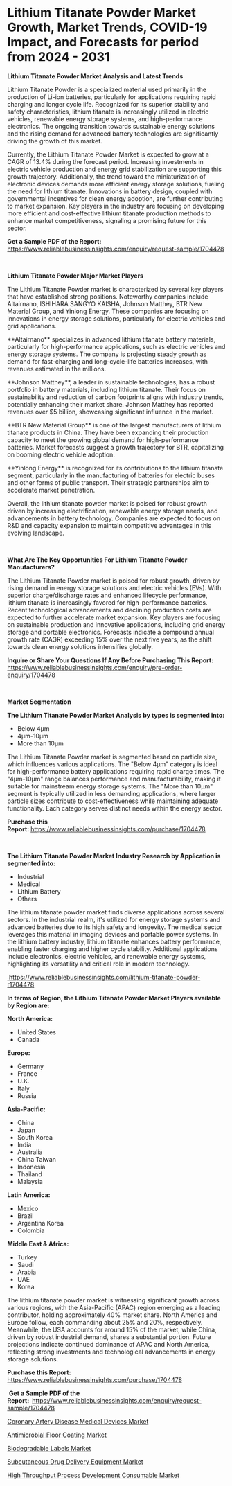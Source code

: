 <p><h1>Lithium Titanate Powder Market Growth, Market Trends, COVID-19 Impact, and Forecasts for period from 2024 - 2031</h1></p><p><strong>Lithium Titanate Powder Market Analysis and Latest Trends</strong></p>
<p><p>Lithium Titanate Powder is a specialized material used primarily in the production of Li-ion batteries, particularly for applications requiring rapid charging and longer cycle life. Recognized for its superior stability and safety characteristics, lithium titanate is increasingly utilized in electric vehicles, renewable energy storage systems, and high-performance electronics. The ongoing transition towards sustainable energy solutions and the rising demand for advanced battery technologies are significantly driving the growth of this market.</p><p>Currently, the Lithium Titanate Powder Market is expected to grow at a CAGR of 13.4% during the forecast period. Increasing investments in electric vehicle production and energy grid stabilization are supporting this growth trajectory. Additionally, the trend toward the miniaturization of electronic devices demands more efficient energy storage solutions, fueling the need for lithium titanate. Innovations in battery design, coupled with governmental incentives for clean energy adoption, are further contributing to market expansion. Key players in the industry are focusing on developing more efficient and cost-effective lithium titanate production methods to enhance market competitiveness, signaling a promising future for this sector.</p></p>
<p><strong>Get a Sample PDF of the Report:&nbsp;</strong> <a href="https://www.reliablebusinessinsights.com/enquiry/request-sample/1704478?utm_campaign=84&utm_medium=2&utm_source=Github&utm_content=ia&utm_term=08112024&utm_id=lithium-titanate-powder">https://www.reliablebusinessinsights.com/enquiry/request-sample/1704478</a></p>
<p>&nbsp;</p>
<p><strong>Lithium Titanate Powder Major Market Players</strong></p>
<p><p>The Lithium Titanate Powder market is characterized by several key players that have established strong positions. Noteworthy companies include Altairnano, ISHIHARA SANGYO KAISHA, Johnson Matthey, BTR New Material Group, and Yinlong Energy. These companies are focusing on innovations in energy storage solutions, particularly for electric vehicles and grid applications.</p><p>**Altairnano** specializes in advanced lithium titanate battery materials, particularly for high-performance applications, such as electric vehicles and energy storage systems. The company is projecting steady growth as demand for fast-charging and long-cycle-life batteries increases, with revenues estimated in the millions.</p><p>**Johnson Matthey**, a leader in sustainable technologies, has a robust portfolio in battery materials, including lithium titanate. Their focus on sustainability and reduction of carbon footprints aligns with industry trends, potentially enhancing their market share. Johnson Matthey has reported revenues over $5 billion, showcasing significant influence in the market.</p><p>**BTR New Material Group** is one of the largest manufacturers of lithium titanate products in China. They have been expanding their production capacity to meet the growing global demand for high-performance batteries. Market forecasts suggest a growth trajectory for BTR, capitalizing on booming electric vehicle adoption.</p><p>**Yinlong Energy** is recognized for its contributions to the lithium titanate segment, particularly in the manufacturing of batteries for electric buses and other forms of public transport. Their strategic partnerships aim to accelerate market penetration.</p><p>Overall, the lithium titanate powder market is poised for robust growth driven by increasing electrification, renewable energy storage needs, and advancements in battery technology. Companies are expected to focus on R&D and capacity expansion to maintain competitive advantages in this evolving landscape.</p></p>
<p>&nbsp;</p>
<p><strong>What Are The Key Opportunities For Lithium Titanate Powder Manufacturers?</strong></p>
<p><p>The Lithium Titanate Powder market is poised for robust growth, driven by rising demand in energy storage solutions and electric vehicles (EVs). With superior charge/discharge rates and enhanced lifecycle performance, lithium titanate is increasingly favored for high-performance batteries. Recent technological advancements and declining production costs are expected to further accelerate market expansion. Key players are focusing on sustainable production and innovative applications, including grid energy storage and portable electronics. Forecasts indicate a compound annual growth rate (CAGR) exceeding 15% over the next five years, as the shift towards clean energy solutions intensifies globally.</p></p>
<p><strong>Inquire or Share Your Questions If Any Before Purchasing This Report:</strong> <a href="https://www.reliablebusinessinsights.com/enquiry/pre-order-enquiry/1704478?utm_campaign=84&utm_medium=2&utm_source=Github&utm_content=ia&utm_term=08112024&utm_id=lithium-titanate-powder">https://www.reliablebusinessinsights.com/enquiry/pre-order-enquiry/1704478</a></p>
<p>&nbsp;</p>
<p><strong>Market Segmentation</strong></p>
<p><strong>The Lithium Titanate Powder Market Analysis by types is segmented into:</strong></p>
<p><ul><li>Below 4μm</li><li>4μm-10μm</li><li>More than 10μm</li></ul></p>
<p><p>The Lithium Titanate Powder market is segmented based on particle size, which influences various applications. The "Below 4μm" category is ideal for high-performance battery applications requiring rapid charge times. The "4μm-10μm" range balances performance and manufacturability, making it suitable for mainstream energy storage systems. The "More than 10μm" segment is typically utilized in less demanding applications, where larger particle sizes contribute to cost-effectiveness while maintaining adequate functionality. Each category serves distinct needs within the energy sector.</p></p>
<p><strong>Purchase this Report:&nbsp;</strong><a href="https://www.reliablebusinessinsights.com/purchase/1704478?utm_campaign=84&utm_medium=2&utm_source=Github&utm_content=ia&utm_term=08112024&utm_id=lithium-titanate-powder">https://www.reliablebusinessinsights.com/purchase/1704478</a></p>
<p>&nbsp;</p>
<p><strong>The Lithium Titanate Powder Market Industry Research by Application is segmented into:</strong></p>
<p><ul><li>Industrial</li><li>Medical</li><li>Lithium Battery</li><li>Others</li></ul></p>
<p><p>The lithium titanate powder market finds diverse applications across several sectors. In the industrial realm, it's utilized for energy storage systems and advanced batteries due to its high safety and longevity. The medical sector leverages this material in imaging devices and portable power systems. In the lithium battery industry, lithium titanate enhances battery performance, enabling faster charging and higher cycle stability. Additional applications include electronics, electric vehicles, and renewable energy systems, highlighting its versatility and critical role in modern technology.</p></p>
<p><a href="https://www.reliablebusinessinsights.com/lithium-titanate-powder-r1704478?utm_campaign=84&utm_medium=2&utm_source=Github&utm_content=ia&utm_term=08112024&utm_id=lithium-titanate-powder">&nbsp;https://www.reliablebusinessinsights.com/lithium-titanate-powder-r1704478</a></p>
<p><strong>In terms of Region, the Lithium Titanate Powder Market Players available by Region are:</strong></p>
<p>
    <p> <strong> North America: </strong>
        <ul>
            <li>United States</li>
            <li>Canada</li>
        </ul>
        </p> 
    <p> <strong> Europe: </strong>
        <ul>
            <li>Germany</li>
            <li>France</li>
            <li>U.K.</li>
            <li>Italy</li>
            <li>Russia</li>
        </ul>
        </p> 
    <p> <strong> Asia-Pacific: </strong>
        <ul>
            <li>China</li>
            <li>Japan</li>
            <li>South Korea</li>
            <li>India</li>
            <li>Australia</li>
            <li>China Taiwan</li>
            <li>Indonesia</li>
            <li>Thailand</li>
            <li>Malaysia</li>
        </ul>
        </p> 
    <p> <strong> Latin America: </strong>
        <ul>
            <li>Mexico</li>
            <li>Brazil</li>
            <li>Argentina Korea</li>
            <li>Colombia</li>
        </ul>
        </p> 
    <p> <strong> Middle East & Africa: </strong>
        <ul>
            <li>Turkey</li>
            <li>Saudi</li>
            <li>Arabia</li>
            <li>UAE</li>
            <li>Korea</li>
        </ul>
    </p>
    </p>
<p><p>The lithium titanate powder market is witnessing significant growth across various regions, with the Asia-Pacific (APAC) region emerging as a leading contributor, holding approximately 40% market share. North America and Europe follow, each commanding about 25% and 20%, respectively. Meanwhile, the USA accounts for around 15% of the market, while China, driven by robust industrial demand, shares a substantial portion. Future projections indicate continued dominance of APAC and North America, reflecting strong investments and technological advancements in energy storage solutions.</p></p>
<p><strong>Purchase this Report: </strong><a href="https://www.reliablebusinessinsights.com/purchase/1704478?utm_campaign=84&utm_medium=2&utm_source=Github&utm_content=ia&utm_term=08112024&utm_id=lithium-titanate-powder">https://www.reliablebusinessinsights.com/purchase/1704478</a></p>
<p>&nbsp;<strong>Get a Sample PDF of the Report:&nbsp;&nbsp;</strong><a href="https://www.reliablebusinessinsights.com/enquiry/request-sample/1704478?utm_campaign=84&utm_medium=2&utm_source=Github&utm_content=ia&utm_term=08112024&utm_id=lithium-titanate-powder">https://www.reliablebusinessinsights.com/enquiry/request-sample/1704478</a></p>
<p><strong></strong></p>
<p><p><a href="https://issuu.com/reportprime-2/docs/coronary-artery-disease-medical-dev_670f9a3d47ea34?utm_campaign=84&utm_medium=2&utm_source=Github&utm_content=ia&utm_term=08112024&utm_id=lithium-titanate-powder">Coronary Artery Disease Medical Devices Market</a></p><p><a href="https://github.com/MegiDuro586/Market-Research-Report-List-1/blob/main/antimicrobial-floor-coating-market.md?utm_campaign=84&utm_medium=2&utm_source=Github&utm_content=ia&utm_term=08112024&utm_id=lithium-titanate-powder">Antimicrobial Floor Coating Market</a></p><p><a href="https://github.com/GRUBBSCHARLES/Market-Research-Report-List-1/blob/main/biodegradable-labels-market.md?utm_campaign=84&utm_medium=2&utm_source=Github&utm_content=ia&utm_term=08112024&utm_id=lithium-titanate-powder">Biodegradable Labels Market</a></p><p><a href="https://issuu.com/reportprime-2/docs/subcutaneous-drug-delivery-equipmen_4faf7a2bde37e2?utm_campaign=84&utm_medium=2&utm_source=Github&utm_content=ia&utm_term=08112024&utm_id=lithium-titanate-powder">Subcutaneous Drug Delivery Equipment Market</a></p><p><a href="https://issuu.com/reportprime-2/docs/high-throughput-process-development_461e9d27212c31?utm_campaign=84&utm_medium=2&utm_source=Github&utm_content=ia&utm_term=08112024&utm_id=lithium-titanate-powder">High Throughput Process Development Consumable Market</a></p></p>